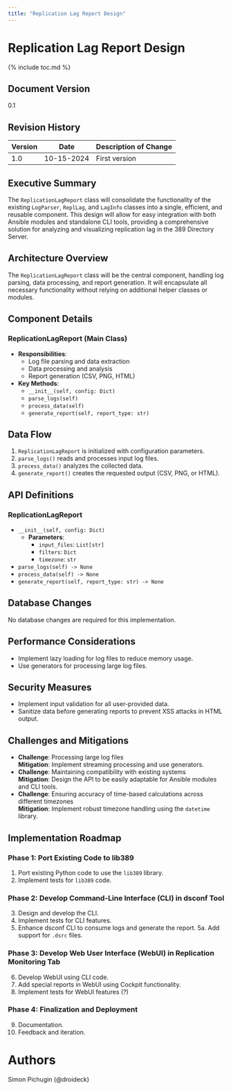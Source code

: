 ```yaml
---
title: "Replication Lag Report Design"
---
```


# Replication Lag Report Design

{% include toc.md %}

## Document Version

0.1

## Revision History

| Version | Date       | Description of Change |
|---------|------------|-----------------------|
| 1.0     | 10-15-2024 | First version         |

## Executive Summary

The `ReplicationLagReport` class will consolidate the functionality of the existing `LogParser`, `ReplLag`, and `LagInfo` classes into a single, efficient, and reusable component. This design will allow for easy integration with both Ansible modules and standalone CLI tools, providing a comprehensive solution for analyzing and visualizing replication lag in the 389 Directory Server.

## Architecture Overview

The `ReplicationLagReport` class will be the central component, handling log parsing, data processing, and report generation. It will encapsulate all necessary functionality without relying on additional helper classes or modules.

## Component Details

### ReplicationLagReport (Main Class)

- **Responsibilities**:
  - Log file parsing and data extraction
  - Data processing and analysis
  - Report generation (CSV, PNG, HTML)
- **Key Methods**:
  - `__init__(self, config: Dict)`
  - `parse_logs(self)`
  - `process_data(self)`
  - `generate_report(self, report_type: str)`

## Data Flow

1. `ReplicationLagReport` is initialized with configuration parameters.
2. `parse_logs()` reads and processes input log files.
3. `process_data()` analyzes the collected data.
4. `generate_report()` creates the requested output (CSV, PNG, or HTML).

## API Definitions

### ReplicationLagReport

- `__init__(self, config: Dict)`
  - **Parameters**:
    - `input_files`: `List[str]`
    - `filters`: `Dict`
    - `timezone`: `str`
- `parse_logs(self) -> None`
- `process_data(self) -> None`
- `generate_report(self, report_type: str) -> None`

## Database Changes

No database changes are required for this implementation.

## Performance Considerations

- Implement lazy loading for log files to reduce memory usage.
- Use generators for processing large log files.

## Security Measures

- Implement input validation for all user-provided data.
- Sanitize data before generating reports to prevent XSS attacks in HTML output.

## Challenges and Mitigations

- **Challenge**: Processing large log files  
  **Mitigation**: Implement streaming processing and use generators.
- **Challenge**: Maintaining compatibility with existing systems  
  **Mitigation**: Design the API to be easily adaptable for Ansible modules and CLI tools.
- **Challenge**: Ensuring accuracy of time-based calculations across different timezones  
  **Mitigation**: Implement robust timezone handling using the `datetime` library.

## Implementation Roadmap

### Phase 1: Port Existing Code to lib389

1. Port existing Python code to use the `lib389` library.
2. Implement tests for `lib389` code.

### Phase 2: Develop Command-Line Interface (CLI) in dsconf Tool

3. Design and develop the CLI.
4. Implement tests for CLI features.
5. Enhance dsconf CLI to consume logs and generate the report.
5a. Add support for `.dsrc` files.

### Phase 3: Develop Web User Interface (WebUI) in Replication Monitoring Tab

6. Develop WebUI using CLI code.
7. Add special reports in WebUI using Cockpit functionality.
8. Implement tests for WebUI features (?)

### Phase 4: Finalization and Deployment

9. Documentation.
10. Feedback and iteration.


Authors
=======

Simon Pichugin (@droideck)